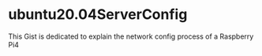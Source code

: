 # ubuntu20.04ServerConfig
This Gist is dedicated to explain the network config process of a Raspberry Pi4  
